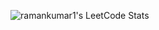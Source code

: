 <!-- Leetcode stats using API -->
![ramankumar1's LeetCode Stats](https://leetcode-stats.vercel.app/api?username=ramankumar1&theme=Light)
<br><br>

